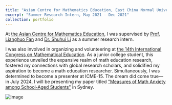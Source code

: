 ```yaml
---
title: "Asian Centre for Mathematics Education, East China Normal University"
excerpt: "Summer Research Intern, May 2021 - Dec 2021"
collection: portfolio
---
```


At [the Asian Centre for Mathematics Education](http://acme.ecnu.edu.cn/), I was supervised by [Prof. Lianghuo Fan](https://www.southampton.ac.uk/people/5x7swf/emeritus-professor-lianghuo-fan) and [Dr. Shuhui Li](https://math.ecnu.edu.cn/~shli/intro_c.html?language=2&id=234) as a summer research intern.


I was also involved in organizing and volunteering at [the 14th International Congress on Mathematical Education](https://www.icme14.org/static/en/index.html?v=87534149056). As a junior college student, this experience unveiled the expansive realm of math education research, fostered my connections with global research scholars, and solidified my aspiration to become a math education researcher. Simultaneously, I was determined to become a presenter at ICME-15. The dream did come true—in July 2024, I will be presenting my paper titled ["Measures of Math Anxiety among School-Aged Students"](https://itisirene.github.io/publications/2024-07-paper-title-number-3) in Sydney.

![image](https://github.com/itisirene/itisirene.github.io/images/hihi.png)

